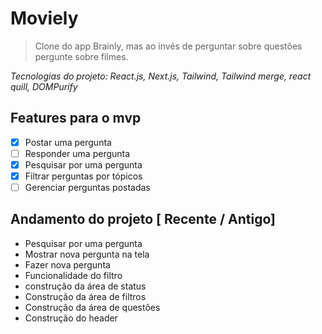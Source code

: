 # Moviely

> Clone do app Brainly, mas ao invés de perguntar sobre questões pergunte sobre filmes.

<i>Tecnologias do projeto: React.js, Next.js, Tailwind, Tailwind merge, react quill, DOMPurify</i>

## Features para o mvp

- [x] Postar uma pergunta
- [ ] Responder uma pergunta
- [x] Pesquisar por uma pergunta
- [x] Filtrar perguntas por tópicos
- [ ] Gerenciar perguntas postadas

## Andamento do projeto [ Recente / Antigo]

<ul>
 <li>
    Pesquisar por uma pergunta
 </li>
 <li>
    Mostrar nova pergunta na tela
  </li>
  <li>
    Fazer nova pergunta
  </li>
  <li>
    Funcionalidade do filtro
  </li>
  <li>
    construção da área de status
  </li>
  <li>
    Construção da área de filtros
  </li>
  <li>
    Construção da área de questões
  </li>
  <li>
    Construção do header
  </li>
</ul>
